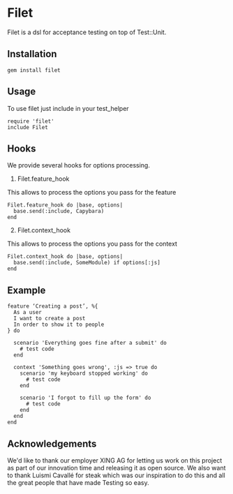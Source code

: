 # Filet

Filet is a dsl for acceptance testing on top of Test::Unit.

## Installation

    gem install filet

## Usage

To use filet just include in your test_helper

    require 'filet'
    include Filet

## Hooks

We provide several hooks for options processing.

1. Filet.feature_hook

This allows to process the options you pass for the feature

    Filet.feature_hook do |base, options|
      base.send(:include, Capybara)
    end

2. Filet.context_hook

This allows to process the options you pass for the context

    Filet.context_hook do |base, options|
      base.send(:include, SomeModule) if options[:js]
    end

## Example

    feature ‘Creating a post’, %{
      As a user
      I want to create a post
      In order to show it to people
    } do

      scenario 'Everything goes fine after a submit' do
        # test code
      end

      context 'Something goes wrong', :js => true do
        scenario 'my keyboard stopped working' do
          # test code
        end

        scenario 'I forgot to fill up the form' do
          # test code
        end
      end
    end

## Acknowledgements

We'd like to thank our employer XING AG for letting us work on this project as part of our innovation time and releasing it as open source.
We also want to thank Luismi Cavallé for steak which was our inspiration to do this and all the great people that have made Testing so easy.

